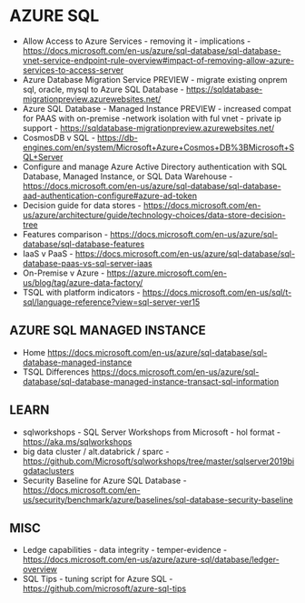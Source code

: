 # AZURE SQL

* Allow Access to Azure Services - removing it - implications - https://docs.microsoft.com/en-us/azure/sql-database/sql-database-vnet-service-endpoint-rule-overview#impact-of-removing-allow-azure-services-to-access-server
* Azure Database Migration Service PREVIEW - migrate existing onprem sql, oracle, mysql to Azure SQL Database - https://sqldatabase-migrationpreview.azurewebsites.net/
* Azure SQL Database - Managed Instance PREVIEW - increased compat for PAAS with on-premise -network isolation with ful vnet - private ip support -  https://sqldatabase-migrationpreview.azurewebsites.net/
* CosmosDB v SQL - https://db-engines.com/en/system/Microsoft+Azure+Cosmos+DB%3BMicrosoft+SQL+Server
* Configure and manage Azure Active Directory authentication with SQL Database, Managed Instance, or SQL Data Warehouse - https://docs.microsoft.com/en-us/azure/sql-database/sql-database-aad-authentication-configure#azure-ad-token
* Decision guide for data stores - https://docs.microsoft.com/en-us/azure/architecture/guide/technology-choices/data-store-decision-tree
* Features comparison - https://docs.microsoft.com/en-us/azure/sql-database/sql-database-features
* IaaS v PaaS - https://docs.microsoft.com/en-us/azure/sql-database/sql-database-paas-vs-sql-server-iaas
* On-Premise v Azure - https://azure.microsoft.com/en-us/blog/tag/azure-data-factory/
* TSQL with platform indicators - https://docs.microsoft.com/en-us/sql/t-sql/language-reference?view=sql-server-ver15

## AZURE SQL MANAGED INSTANCE

* Home <https://docs.microsoft.com/en-us/azure/sql-database/sql-database-managed-instance>
* TSQL Differences <https://docs.microsoft.com/en-us/azure/sql-database/sql-database-managed-instance-transact-sql-information>

## LEARN

* sqlworkshops - SQL Server Workshops from Microsoft - hol format - https://aka.ms/sqlworkshops
* big data cluster / alt.databrick / sparc - https://github.com/Microsoft/sqlworkshops/tree/master/sqlserver2019bigdataclusters
* Security Baseline for Azure SQL Database - https://docs.microsoft.com/en-us/security/benchmark/azure/baselines/sql-database-security-baseline

## MISC

* Ledge capabilities - data integrity - temper-evidence - https://docs.microsoft.com/en-us/azure/azure-sql/database/ledger-overview
* SQL Tips - tuning script for Azure SQL - https://github.com/microsoft/azure-sql-tips
